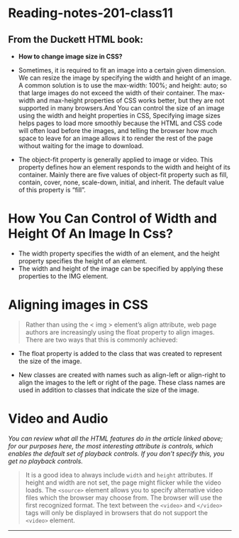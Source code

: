 # Reading-notes-201-class11
## From the Duckett HTML book:
+ **How to change image size in CSS?**<br> 
+ Sometimes, it is required to fit an image into a certain given dimension. We can resize the image by specifying the width and height of an image.
A common solution is to use the max-width: 100%; and height: auto; so that large images do not exceed the width of their container.
The max-width and max-height properties of CSS works better,
but they are not supported in many browsers.And You can control the size of an image using the width and height properties in CSS,
Specifying image sizes helps pages to load more smoothly because the HTML and CSS code will often load before the images, 
and telling the browser how much space to leave for an image allows it to render the rest of the page without waiting for the image to download.

+ The object-fit property is generally applied to image or video. This property defines how an element responds to the width and height of its container. Mainly there are five values of object-fit property such as fill, contain, cover, none, scale-down, initial, and inherit. The default value of this property is “fill”.


# How You Can Control of Width and Height Of An Image In Css?

- The width property specifies the width of an element, and the height property specifies the height of an element.
- The width and height of the image can be specified by applying these properties to the IMG element.


# Aligning images in CSS
> Rather than using the < img > element’s align attribute, web page authors are increasingly using the float property to align images. There are two ways that this is commonly achieved:

- The float property is added to the class that was created to represent the size of the image.

- New classes are created with names such as align-left or align-right to align the images to the left or right of the page. These class names are used in addition to classes that indicate the size of the image.
# Video and Audio
*You can review what all the HTML features do in the article linked above; for our purposes here, the most interesting attribute is controls, which enables the default set of playback controls. If you don't specify this, you get no playback controls.*

> It is a good idea to always include `width` and `height` attributes. If height and width are not set, the page might flicker while the video loads.
> The `<source>` element allows you to specify alternative video files which the browser may choose from. The browser will use the first recognized format.
> The text between the `<video>` and `</video>` tags will only be displayed in browsers that do not support the `<video>` element.






<hr>


